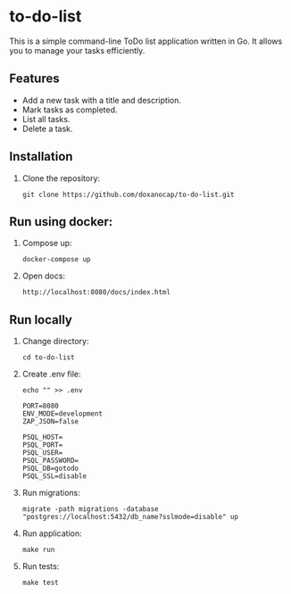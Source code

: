 # to-do-list

This is a simple command-line ToDo list application written in Go. It allows you to manage your tasks efficiently.

## Features

- Add a new task with a title and description.
- Mark tasks as completed.
- List all tasks.
- Delete a task.

## Installation

1. Clone the repository:

   ```shell
   git clone https://github.com/doxanocap/to-do-list.git
   ```

## Run using docker:

1. Compose up:
   ```shell
   docker-compose up
   ```
2. Open docs:
   ```shell
   http://localhost:8080/docs/index.html
   ```

## Run locally

1. Change directory:

   ```shell
   cd to-do-list
   ```

2. Create .env file:
   ```shell
   echo "" >> .env
   
   PORT=8080
   ENV_MODE=development 
   ZAP_JSON=false
    
   PSQL_HOST=
   PSQL_PORT=
   PSQL_USER=
   PSQL_PASSWORD=
   PSQL_DB=gotodo
   PSQL_SSL=disable
   ```
3. Run migrations:
   ```shell
   migrate -path migrations -database "postgres://localhost:5432/db_name?sslmode=disable" up
   ```
4. Run application:
   ```shell
   make run
   ```
5. Run tests:
   ```shell
   make test
   ```